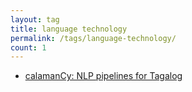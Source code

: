 ```yaml
---
layout: tag
title: language technology
permalink: /tags/language-technology/
count: 1
---
```


- [calamanCy: NLP pipelines for Tagalog](https://ljvmiranda921.github.io/projects/2023/08/01/calamancy/)
